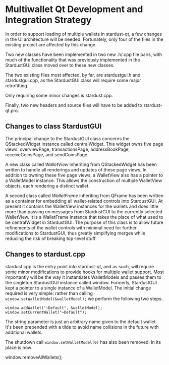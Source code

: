 Multiwallet Qt Development and Integration Strategy
===================================================

In order to support loading of multiple wallets in stardust-qt, a few changes in the UI architecture will be needed.
Fortunately, only four of the files in the existing project are affected by this change.

Two new classes have been implemented in two new .h/.cpp file pairs, with much of the functionality that was previously
implemented in the StardustGUI class moved over to these new classes.

The two existing files most affected, by far, are stardustgui.h and stardustgui.cpp, as the StardustGUI class will require
some major retrofitting.

Only requiring some minor changes is stardust.cpp.

Finally, two new headers and source files will have to be added to stardust-qt.pro.

Changes to class StardustGUI
---------------------------
The principal change to the StardustGUI class concerns the QStackedWidget instance called centralWidget.
This widget owns five page views: overviewPage, transactionsPage, addressBookPage, receiveCoinsPage, and sendCoinsPage.

A new class called *WalletView* inheriting from QStackedWidget has been written to handle all renderings and updates of
these page views. In addition to owning these five page views, a WalletView also has a pointer to a WalletModel instance.
This allows the construction of multiple WalletView objects, each rendering a distinct wallet.

A second class called *WalletFrame* inheriting from QFrame has been written as a container for embedding all wallet-related
controls into StardustGUI. At present it contains the WalletView instances for the wallets and does little more than passing on messages
from StardustGUI to the currently selected WalletView. It is a WalletFrame instance
that takes the place of what used to be centralWidget in StardustGUI. The purpose of this class is to allow future
refinements of the wallet controls with minimal need for further modifications to StardustGUI, thus greatly simplifying
merges while reducing the risk of breaking top-level stuff.

Changes to stardust.cpp
----------------------
stardust.cpp is the entry point into stardust-qt, and as such, will require some minor modifications to provide hooks for
multiple wallet support. Most importantly will be the way it instantiates WalletModels and passes them to the
singleton StardustGUI instance called window. Formerly, StardustGUI kept a pointer to a single instance of a WalletModel.
The initial change required is very simple: rather than calling `window.setWalletModel(&walletModel);` we perform the
following two steps:

	window.addWallet("~Default", &walletModel);
	window.setCurrentWallet("~Default");

The string parameter is just an arbitrary name given to the default wallet. It's been prepended with a tilde to avoid name collisions in the future with additional wallets.

The shutdown call `window.setWalletModel(0)` has also been removed. In its place is now:

window.removeAllWallets();
